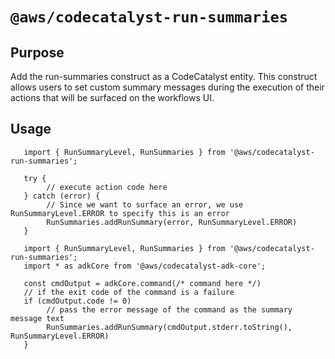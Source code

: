 # `@aws/codecatalyst-run-summaries`

## Purpose
Add the run-summaries construct as a CodeCatalyst entity. This construct allows users to set custom summary messages during the execution of their actions that will be surfaced on the workflows UI.

## Usage

```
   import { RunSummaryLevel, RunSummaries } from '@aws/codecatalyst-run-summaries';

   try {
        // execute action code here
   } catch (error) {
        // Since we want to surface an error, we use RunSummaryLevel.ERROR to specify this is an error
        RunSummaries.addRunSummary(error, RunSummaryLevel.ERROR)
   }
```

```
   import { RunSummaryLevel, RunSummaries } from '@aws/codecatalyst-run-summaries';
   import * as adkCore from '@aws/codecatalyst-adk-core';
        
   const cmdOutput = adkCore.command(/* command here */)
   // if the exit code of the command is a failure
   if (cmdOutput.code != 0)
        // pass the error message of the command as the summary message text
        RunSummaries.addRunSummary(cmdOutput.stderr.toString(), RunSummaryLevel.ERROR)
   }
```
